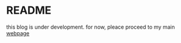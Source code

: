 README
=====

this blog is under development.
for now, pleace proceed to my main [webpage](philipp-kats.squarespace.com)